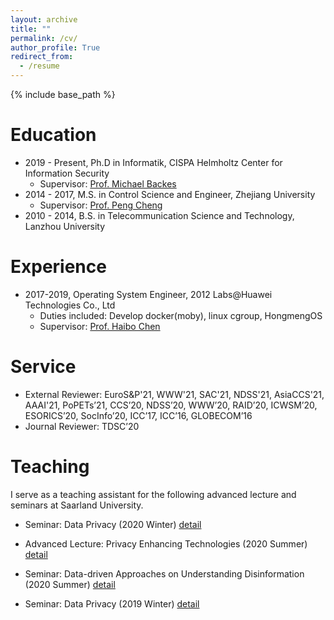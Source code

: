 ```yaml
---
layout: archive
title: ""
permalink: /cv/
author_profile: True
redirect_from:
  - /resume
---
```


{% include base_path %}

Education
======
* 2019 - Present, Ph.D in Informatik, CISPA Helmholtz Center for Information Security
  * Supervisor: [Prof. Michael Backes](https://cispa.saarland/people/backes/)
* 2014 - 2017, M.S. in Control Science and Engineer, Zhejiang University
  * Supervisor: [Prof. Peng Cheng](https://person.zju.edu.cn/cp)
* 2010 - 2014, B.S. in Telecommunication Science and Technology, Lanzhou University

Experience
======
* 2017-2019, Operating System Engineer, 2012 Labs@Huawei Technologies Co., Ltd
  * Duties included: Develop docker(moby), linux cgroup, HongmengOS
  * Supervisor: [Prof. Haibo Chen](https://ipads.se.sjtu.edu.cn/pub/members/haibo_chen)

Service
======
* External Reviewer: EuroS&P'21, WWW'21, SAC'21, NDSS'21, AsiaCCS'21, AAAI'21, PoPETs’21, CCS’20, NDSS’20, WWW’20, RAID’20, ICWSM’20, ESORICS’20, SocInfo’20, ICC’17, ICC’16, GLOBECOM’16
* Journal Reviewer: TDSC’20

Teaching
======
I serve as a teaching assistant for the following advanced lecture and seminars at Saarland University.

* Seminar: Data Privacy (2020 Winter) [detail](https://cms.cispa.saarland/dp2021/)

* Advanced Lecture: Privacy Enhancing Technologies (2020 Summer) [detail](https://cms.cispa.saarland/pets2020/)

* Seminar: Data-driven Approaches on Understanding Disinformation (2020 Summer) [detail](https://cms.cispa.saarland/daud2020/)

* Seminar: Data Privacy (2019 Winter) [detail](https://cms.cispa.saarland/dp2019/)

<!-- Skills
======
* Programming Language
  * Python
  * C/C++
  * Shell
  * Go
  * Java
  * Markdown
  * Latex
* Tools
  * Git
  * Docker
* DevOps
  * Jenkins CI
  * Test Automation
* Linux Kernel
* Data Mining
* Patent Writing -->

<!-- 
Publications
======
  <ul>{% for post in site.publications %}
    {% include archive-single-cv.html %}
  {% endfor %}</ul>
  
Talks
======
  <ul>{% for post in site.talks %}
    {% include archive-single-talk-cv.html %}
  {% endfor %}</ul>
  
Teaching
======
  <ul>{% for post in site.teaching %}
    {% include archive-single-cv.html %}
  {% endfor %}</ul>
  
Service and leadership
======
* Currently signed in to 43 different slack teams
 -->
